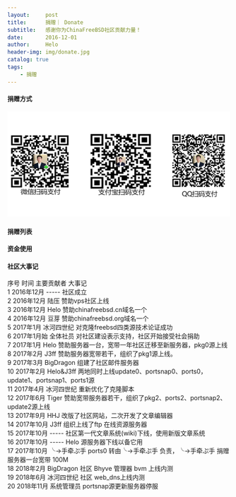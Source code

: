 ```yaml
---
layout:     post
title:      捐赠｜ Donate
subtitle:   感谢你为ChinaFreeBSD社区贡献力量！
date:       2016-12-01
author:     Helo
header-img: img/donate.jpg
catalog: true
tags:
    - 捐赠
---
```

#### 捐赠方式
![捐赠](/img/post-pay-web.png) 


#### 捐赠列表


#### 资金使用


#### 社区大事记

序号	时间	主要贡献者	大事记  
1	2016年12月	-----	社区成立  
2	2016年12月	陆压	赞助vps社区上线  
3	2016年12月	Helo	赞助chinafreebsd.cn域名一个  
4	2016年12月	豆芽	赞助chinafreebsd.org域名一个  
5	2017年1月	冰河四世纪	对克隆freebsd四类源技术论证成功  
6	2017年1月始	全体社员	对社区建设表示支持，社区开始接受社会捐助  
7	2017年1月	Helo	赞助服务器一台，宽带一年社区迁移至新服务器，pkg0源上线  
8	2017年2月	J3ff	赞助服务器宽带若干，组织了pkg1源上线。  
9	2017年3月	BigDragon	组建了社区邮件服务器  
10	2017年2月	Helo&J3ff	两地同时上线update0、portsnap0、ports0，update1、portsnap1、ports1源  
11	2017年4月	冰河四世纪	重新优化了克隆脚本  
12	2017年6月	Tiger	赞助宽带服务器若干，组织了pkg2、ports2、portsnap2、update2源上线  
13	2017年9月	HHJ	改版了社区网站，二次开发了文章编辑器  
14	2017年10月	J3ff	组织上线了ftp 在线资源服务器  
15	2017年10月	-----	社区第一代文章系统(wiki)下线，使用新版文章系统  
16	2017年10月	-----	Helo 源服务器下线以备它用  
17	2017年10月	╰→手牵ぷ手	ports0 转由╰→手牵ぷ手  负责，╰→手牵ぷ手 捐赠服务器一台宽带 100M  
18	2018年2月	BigDragon	社区 Bhyve 管理器 bvm 上线内测  
19	2018年6月	冰河四世纪	社区 web_dns上线内测  
20	2018年11月	系统管理员	portsnap源更新服务器停服  

